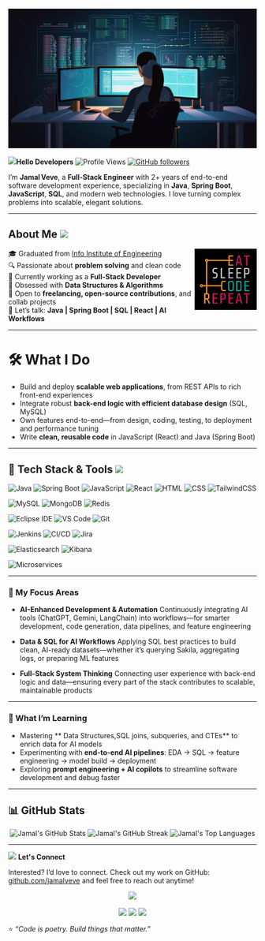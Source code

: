 <p align="center">
    <img alt="Cover" src="cover-image.jpg"/>
</p>


<img src="https://media.giphy.com/media/hvRJCLFzcasrR4ia7z/giphy.gif" width="30"/>**Hello Developers**
![Profile Views](https://komarev.com/ghpvc/?username=jamalveve&label=Profile%20views&color=0e75b6&style=flat)
[![GitHub followers](https://img.shields.io/github/followers/jamalveve?label=Follow&style=social)](https://github.com/jamalveve?tab=followers)

I’m **Jamal Veve**, a **Full-Stack Engineer** with 2+ years of end-to-end software development experience, specializing in **Java**, **Spring Boot**, **JavaScript**, **SQL**, and modern web technologies. I love turning complex problems into scalable, elegant solutions.

---

<h2> About Me <img src="https://media.giphy.com/media/3o7TKsQ7XzkgGOKUis/giphy.gif" width="25"/></h2>
<img align="right" alt="Eat Sleep Code Repeat" height="25%" src="eat-sleep-code-repeat.jpg" width="25%"/>


🎓 Graduated from [Info Institute of Engineering](https://infoengg.com/)  
🔍 Passionate about **problem solving** and clean code  
🔭 Currently working as a **Full-Stack Developer**  
🌱 Obsessed with **Data Structures & Algorithms**  
🤝 Open to **freelancing, open-source contributions**, and collab projects  
💬 Let’s talk: **Java | Spring Boot | SQL | React | AI Workflows**

---

# **🛠 What I Do**

* Build and deploy **scalable web applications**, from REST APIs to rich front-end experiences
* Integrate robust **back-end logic with efficient database design** (SQL, MySQL)
* Own features end-to-end—from design, coding, testing, to deployment and performance tuning
* Write **clean, reusable code** in JavaScript (React) and Java (Spring Boot)

---
<h2>🧰 Tech Stack & Tools <img src="https://media.giphy.com/media/RbDKaczqWovIugyJmW/giphy.gif" width="30"/></h2>


![Java](https://img.shields.io/badge/Java-007396?style=for-the-badge&logo=java&logoColor=white)
![Spring Boot](https://img.shields.io/badge/Spring_Boot-6DB33F?style=for-the-badge&logo=spring-boot&logoColor=white)
![JavaScript](https://img.shields.io/badge/JavaScript-F7DF1E?style=for-the-badge&logo=javascript&logoColor=black)
![React](https://img.shields.io/badge/React-20232A?style=for-the-badge&logo=react&logoColor=61DAFB)
![HTML](https://img.shields.io/badge/HTML5-E34F26?style=for-the-badge&logo=html5&logoColor=white)
![CSS](https://img.shields.io/badge/CSS3-1572B6?style=for-the-badge&logo=css3&logoColor=white)
![TailwindCSS](https://img.shields.io/badge/TailwindCSS-38B2AC?style=for-the-badge&logo=tailwind-css&logoColor=white)

![MySQL](https://img.shields.io/badge/MySQL-005C84?style=for-the-badge&logo=mysql&logoColor=white)
![MongoDB](https://img.shields.io/badge/MongoDB-47A248?style=for-the-badge&logo=mongodb&logoColor=white)
![Redis](https://img.shields.io/badge/Redis-DC382D?style=for-the-badge&logo=redis&logoColor=white)

![Eclipse IDE](https://img.shields.io/badge/Eclipse-2C2255?style=for-the-badge&logo=eclipse&logoColor=white)
![VS Code](https://img.shields.io/badge/VS_Code-007ACC?style=for-the-badge&logo=visual-studio-code&logoColor=white)
![Git](https://img.shields.io/badge/Git-F05032?style=for-the-badge&logo=git&logoColor=white)

![Jenkins](https://img.shields.io/badge/Jenkins-D24939?style=for-the-badge&logo=jenkins&logoColor=white)
![CI/CD](https://img.shields.io/badge/CI/CD-3DDC84?style=for-the-badge&logo=github-actions&logoColor=white)
![Jira](https://img.shields.io/badge/Jira-0052CC?style=for-the-badge&logo=jira&logoColor=white)

![Elasticsearch](https://img.shields.io/badge/Elasticsearch-005571?style=for-the-badge&logo=elasticsearch&logoColor=white)
![Kibana](https://img.shields.io/badge/Kibana-E8478B?style=for-the-badge&logo=kibana&logoColor=white)

![Microservices](https://img.shields.io/badge/Microservices-FF6F00?style=for-the-badge&logo=spring&logoColor=white)

---

### **🎯 My Focus Areas**

* **AI-Enhanced Development & Automation**
  Continuously integrating AI tools (ChatGPT, Gemini, LangChain) into workflows—for smarter development, code generation, data pipelines, and feature engineering

* **Data & SQL for AI Workflows**
  Applying SQL best practices to build clean, AI-ready datasets—whether it’s querying Sakila, aggregating logs, or preparing ML features

* **Full-Stack System Thinking**
  Connecting user experience with back-end logic and data—ensuring every part of the stack contributes to scalable, maintainable products

---

### **🌱 What I’m Learning**

* Mastering ** Data Structures,SQL joins, subqueries, and CTEs** to enrich data for AI models
* Experimenting with **end-to-end AI pipelines**: EDA → SQL → feature engineering → model build → deployment
* Exploring **prompt engineering + AI copilots** to streamline software development and debug faster

---

## 📊 GitHub Stats

<p align="center">
  <img src="https://github-readme-stats.vercel.app/api?username=jamalveve&show_icons=true&theme=radical" alt="Jamal's GitHub Stats" />
  <img src="https://github-readme-streak-stats.herokuapp.com/?user=jamalveve&theme=radical" alt="Jamal's GitHub Streak" />
  <img src="https://github-readme-stats.vercel.app/api/top-langs/?username=jamalveve&layout=compact&theme=radical" alt="Jamal's Top Languages" />
</p>

---


<img src="https://media.giphy.com/media/hvRJCLFzcasrR4ia7z/giphy.gif" width="30"/> **Let's Connect**

Interested? I’d love to connect. Check out my work on GitHub: [github.com/jamalveve](https://github.com/jamalveve) and feel free to reach out anytime!

<p align="center">
  <img src="https://readme-typing-svg.herokuapp.com?font=Fira+Code&size=22&pause=1000&color=58A6FF&center=true&vCenter=true&width=435&lines=Let's+Connect+and+Code!;Full-Stack+Engineer+%7C+AI+Explorer;Drop+a+message+anytime+🚀" />
</p>

<p align="center">
  <a href="https://www.linkedin.com/in/jamal-veve/"><img src="https://img.shields.io/badge/LinkedIn-blue?style=for-the-badge&logo=linkedin" /></a>
  <a href="https://github.com/jamalveve"><img src="https://img.shields.io/badge/GitHub-000?style=for-the-badge&logo=github" /></a>
  <a href="mailto:your.jamalveve01@gmail.com"><img src="https://img.shields.io/badge/Email-red?style=for-the-badge&logo=gmail&logoColor=white" /></a>
</p>


⭐️ *“Code is poetry. Build things that matter.”*




